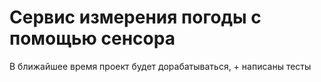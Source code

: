# Сервис измерения погоды с помощью сенсора

В ближайшее время проект будет дорабатываться, + написаны тесты
